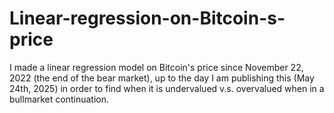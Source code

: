 # Linear-regression-on-Bitcoin-s-price
I made a linear regression model on Bitcoin's price since November 22, 2022 (the end of the bear market), up to the day I am publishing this (May 24th, 2025) in order to find when it is undervalued v.s. overvalued when in a bullmarket continuation.
